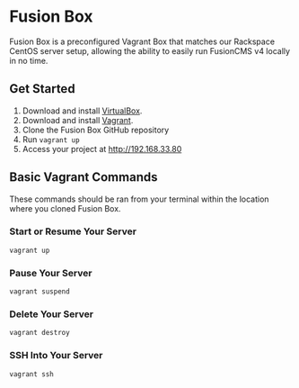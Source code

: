 # Fusion Box
Fusion Box is a preconfigured Vagrant Box that matches our Rackspace CentOS server setup, allowing the ability to easily run FusionCMS v4 locally in no time.

## Get Started
1. Download and install [VirtualBox]().
2. Download and install [Vagrant]().
3. Clone the Fusion Box GitHub repository
4. Run `vagrant up`
5. Access your project at http://192.168.33.80

## Basic Vagrant Commands
These commands should be ran from your terminal within the location where you cloned Fusion Box.

### Start or Resume Your Server
```
vagrant up
```

### Pause Your Server
```
vagrant suspend
```

### Delete Your Server
```
vagrant destroy
```

### SSH Into Your Server
```
vagrant ssh
```

